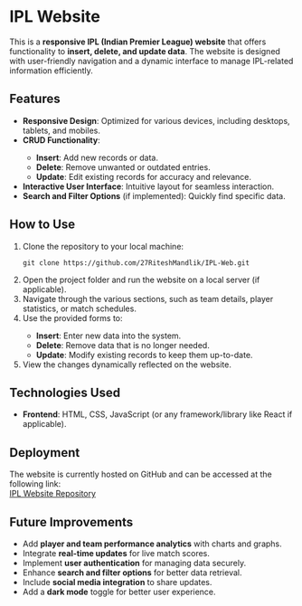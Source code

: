   <h1>IPL Website</h1>
  <p>
    This is a <strong>responsive IPL (Indian Premier League) website</strong> that offers functionality to 
    <strong>insert, delete, and update data</strong>. The website is designed with user-friendly navigation and 
    a dynamic interface to manage IPL-related information efficiently.
  </p>

  <h2>Features</h2>
  <ul>
    <li><strong>Responsive Design</strong>: Optimized for various devices, including desktops, tablets, and mobiles.</li>
    <li><strong>CRUD Functionality</strong>:</li>
    <ul>
      <li><strong>Insert</strong>: Add new records or data.</li>
      <li><strong>Delete</strong>: Remove unwanted or outdated entries.</li>
      <li><strong>Update</strong>: Edit existing records for accuracy and relevance.</li>
    </ul>
    <li><strong>Interactive User Interface</strong>: Intuitive layout for seamless interaction.</li>
    <li><strong>Search and Filter Options</strong> (if implemented): Quickly find specific data.</li>
  </ul>

  <h2>How to Use</h2>
  <ol>
    <li>Clone the repository to your local machine:</li>
    <pre><code>git clone https://github.com/27RiteshMandlik/IPL-Web.git</code></pre>
    <li>Open the project folder and run the website on a local server (if applicable).</li>
    <li>Navigate through the various sections, such as team details, player statistics, or match schedules.</li>
    <li>Use the provided forms to:</li>
    <ul>
      <li><strong>Insert</strong>: Enter new data into the system.</li>
      <li><strong>Delete</strong>: Remove data that is no longer needed.</li>
      <li><strong>Update</strong>: Modify existing records to keep them up-to-date.</li>
    </ul>
    <li>View the changes dynamically reflected on the website.</li>
  </ol>

  <h2>Technologies Used</h2>
  <ul>
    <li><strong>Frontend</strong>: HTML, CSS, JavaScript (or any framework/library like React if applicable).</li>
  </ul>

  <h2>Deployment</h2>
  <p>
    The website is currently hosted on GitHub and can be accessed at the following link:<br>
    <a href="[https://github.com/27RiteshMandlik/IPL-Web.git](https://27riteshmandlik.github.io/IPL-Web/)" target="_blank">IPL Website Repository</a>
  </p>

  <h2>Future Improvements</h2>
  <ul>
    <li>Add <strong>player and team performance analytics</strong> with charts and graphs.</li>
    <li>Integrate <strong>real-time updates</strong> for live match scores.</li>
    <li>Implement <strong>user authentication</strong> for managing data securely.</li>
    <li>Enhance <strong>search and filter options</strong> for better data retrieval.</li>
    <li>Include <strong>social media integration</strong> to share updates.</li>
    <li>Add a <strong>dark mode</strong> toggle for better user experience.</li>
  </ul>
</html>
